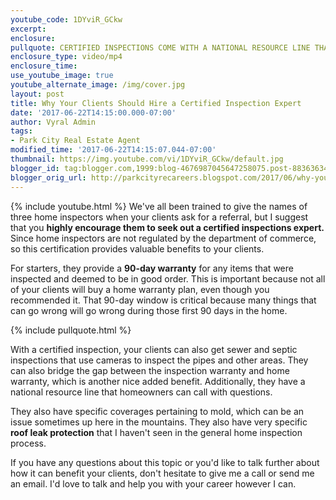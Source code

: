 ```yaml
---
youtube_code: 1DYviR_GCkw
excerpt:
enclosure:
pullquote: CERTIFIED INSPECTIONS COME WITH A NATIONAL RESOURCE LINE THAT HOMEOWNERS CAN CALL FOR ANY QUESTIONS.
enclosure_type: video/mp4
enclosure_time:
use_youtube_image: true
youtube_alternate_image: /img/cover.jpg
layout: post
title: Why Your Clients Should Hire a Certified Inspection Expert
date: '2017-06-22T14:15:00.000-07:00'
author: Vyral Admin
tags:
- Park City Real Estate Agent
modified_time: '2017-06-22T14:15:07.044-07:00'
thumbnail: https://img.youtube.com/vi/1DYviR_GCkw/default.jpg
blogger_id: tag:blogger.com,1999:blog-4676987045647258075.post-8836363410814201061
blogger_orig_url: http://parkcityrecareers.blogspot.com/2017/06/why-your-clients-should-hire-certified.html
---
```

{% include youtube.html %}
We've all been trained to give the names of three home inspectors when your clients ask for a referral, but I suggest that you **highly encourage them to seek out a certified inspections expert.** Since home inspectors are not regulated by the department of commerce, so this certification provides valuable benefits to your clients.

For starters, they provide a **90-day warranty** for any items that were inspected and deemed to be in good order. This is important because not all of your clients will buy a home warranty plan, even though you recommended it. That 90-day window is critical because many things that can go wrong will go wrong during those first 90 days in the home.

{% include pullquote.html %}

With a certified inspection, your clients can also get sewer and septic inspections that use cameras to inspect the pipes and other areas. They can also bridge the gap between the inspection warranty and home warranty, which is another nice added benefit. Additionally, they have a national resource line that homeowners can call with questions.

They also have specific coverages pertaining to mold, which can be an issue sometimes up here in the mountains. They also have very specific **roof leak protection** that I haven't seen in the general home inspection process. 

If you have any questions about this topic or you'd like to talk further about how it can benefit your clients, don't hesitate to give me a call or send me an email. I'd love to talk and help you with your career however I can.
